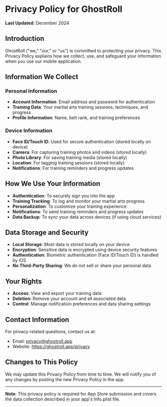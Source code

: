 # Privacy Policy for GhostRoll

**Last Updated**: December 2024

## Introduction

GhostRoll ("we," "our," or "us") is committed to protecting your privacy. This Privacy Policy explains how we collect, use, and safeguard your information when you use our mobile application.

## Information We Collect

### Personal Information
- **Account Information**: Email address and password for authentication
- **Training Data**: Your martial arts training sessions, techniques, and progress
- **Profile Information**: Name, belt rank, and training preferences

### Device Information
- **Face ID/Touch ID**: Used for secure authentication (stored locally on device)
- **Camera**: For capturing training photos and videos (stored locally)
- **Photo Library**: For saving training media (stored locally)
- **Location**: For tagging training sessions (stored locally)
- **Notifications**: For training reminders and progress updates

## How We Use Your Information

- **Authentication**: To securely sign you into the app
- **Training Tracking**: To log and monitor your martial arts progress
- **Personalization**: To customize your training experience
- **Notifications**: To send training reminders and progress updates
- **Data Backup**: To sync your data across devices (if using cloud services)

## Data Storage and Security

- **Local Storage**: Most data is stored locally on your device
- **Encryption**: Sensitive data is encrypted using device security features
- **Authentication**: Biometric authentication (Face ID/Touch ID) is handled by iOS
- **No Third-Party Sharing**: We do not sell or share your personal data

## Your Rights

- **Access**: View and export your training data
- **Deletion**: Remove your account and all associated data
- **Control**: Manage notification preferences and data sharing settings

## Contact Information

For privacy-related questions, contact us at:
- Email: privacy@ghostroll.app
- Website: https://ghostroll.app/privacy

## Changes to This Policy

We may update this Privacy Policy from time to time. We will notify you of any changes by posting the new Privacy Policy in the app.

---

**Note**: This privacy policy is required for App Store submission and covers the data collection described in your app's Info.plist file.
